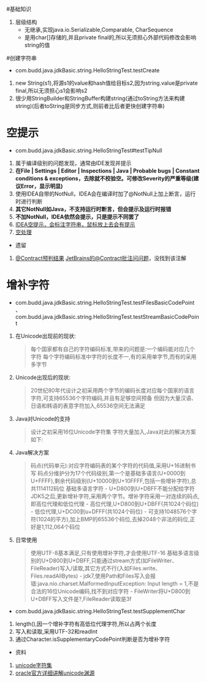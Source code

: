 #基础知识
1. 层级结构
    - 无继承,实现java.io.Serializable,Comparable<String>, CharSequence
    - 是用char[]存储的,并且private final的,所以无须担心外部代码修改会影响string的值

#创建字符串
- com.budd.java.jdkBasic.string.HelloStringTest.testCreate
1. new String(s1),将源s1的value和hash值给目标s2,因为string.value是private final,所以无须担心s1会影响s2
2. 很少用StringBuilder和StringBuffer构建string(通过toString方法来构建string)(后者toString是同步方式,则前者比后者更快创建字符串)

# 空提示
- com.budd.java.jdkBasic.string.HelloStringTest#testTipNull
1. 属于编译级别的问题发现，通常由IDE发现并提示
2. **在File | Settings | Editor | Inspections | Java | Probable bugs | Constant conditions & exceptions，去除就不校验空。可修改Severity的严重等级(建议Error，显示明显)**
3. 使用IDEA自带的NotNull，IDEA会在编译时加了@NotNull上加上断言，运行时进行判断
4. **其它NotNull如Java，不支持运行时断言，但会提示及运行时报错**
5. **不加NotNull，IDEA依然会提示，只是提示不同罢了**
6. [IDEA空提示，会标注字符串，鼠标放上去会有提示](https://www.jetbrains.com/help/idea/nullable-and-notnull-annotations.html)
7. [空处理](https://www.jianshu.com/p/ae741950c516)

- 遗留
1. [@Contract预判结果](https://www.w3cschool.cn/intellij_idea_doc/intellij_idea_doc-u4jy2ems.html)
[JetBrains的@Contract批注问问题](https://stackoverflow.com/questions/34620494/jetbrains-contract-annotation)，没找到该注解

# 增补字符
- com.budd.java.jdkBasic.string.HelloStringTest.testFilesBasicCodePoint、com.budd.java.jdkBasic.string.HelloStringTest.testStreamBasicCodePoint
1. 在Unicode出现前的现状:
    > 每个国家都有自己的字符编码标准,带来的问题是:一个编码能对应几个字符
    > 每个字符编码标准中字符的长度不一,有的采用单字节,而有的采用多字节
2. Unicode出现后的现状:
    > 20世纪80年代设计之初采用两个字节的编码长度对应每个国家的语言字符,可支持65536个字符编码,并且有足够空间预备
    > 但因为大量汉语、日语和韩语的表意字符加入,65536空间无法满足
3. Java对Unicode的支持
    > 设计之初采用16位Unicode字符集
    > 字符大量加入,Java对此的解决方案如下:
4. Java解决方案
    > 码点(代码单元):对应字符编码表的某个字符的代码值,采用U+16进制书写
    > 码点分维护分为17个代码级别,第一个是基础多语言(U+0000到U+FFFF),剩余代码级别(U+10000到U+10FFFF,包括一些增补字符),总共1114112码位
    > 基础多语言字符
        - U+D800到U+DBFF不能分配给字符
    > JDK5之后,更新增补字符,采用两个字节。增补字符采用一对连续的码点,即高位代理和低位代理
        - 高位代理,U+D800到U+DBFF(共1024个码位)
        - 低位代理,U+DC00到u+DFFF(共1024个码位)
        - 可支持1048576个字符(1024的平方),加上BMP的65536个码位,去掉2048个非法的码位,正好是1,112,064个码位    
5. 日常使用
    > 使用UTF-8基本满足,只有使用增补字符,才会使用UTF-16
    > 基础多语言级别的U+D800到U+DBFF,只能通过stream方式(如FileWriter、FileReader)写入/读取,其它方式不行(入如Files.write、Files.readAllBytes)
        - jdk7,使用Path和Files写入会报错:java.nio.charset.MalformedInputException: Input length = 1,不是合法的16位Unicode编码,找不到对应字符
        - FileWriter将U+D800到U+DBFF写入文件是?,FileReader读取是3f
- com.budd.java.jdkBasic.string.HelloStringTest.testSupplementChar
1. length(),因一个增补字符有高低位代理字符,所以占两个长度
2. 写入和读取,采用UTF-32和readInt
3. 通过Character.isSupplementaryCodePoint判断是否为增补字符

- 资料
1. [unicode字符集](http://graphemica.com/)   
2. [oracle官方详细讲解unicode渊源](https://www.oracle.com/technical-resources/articles/javase/supplementary.html)     